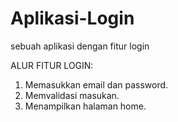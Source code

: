 # Aplikasi-Login
sebuah aplikasi dengan fitur login

ALUR FITUR LOGIN:
1. Memasukkan email dan password.
2. Memvalidasi masukan.
3. Menampilkan halaman home.
